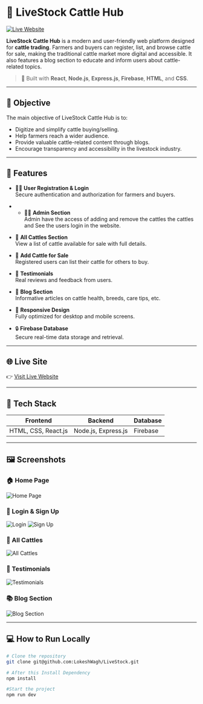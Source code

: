 # 🐄 LiveStock Cattle Hub

[![Live Website](https://img.shields.io/badge/Visit-Live--Website-green)](https://live-stock-git-main-team-ezic0dess-projects.vercel.app/)

**LiveStock Cattle Hub** is a modern and user-friendly web platform designed for **cattle trading**. Farmers and buyers can register, list, and browse cattle for sale, making the traditional cattle market more digital and accessible. It also features a blog section to educate and inform users about cattle-related topics.

> 🚀 Built with **React**, **Node.js**, **Express.js**, **Firebase**, **HTML**, and **CSS**.

---

## 🎯 Objective

The main objective of LiveStock Cattle Hub is to:

- Digitize and simplify cattle buying/selling.
- Help farmers reach a wider audience.
- Provide valuable cattle-related content through blogs.
- Encourage transparency and accessibility in the livestock industry.

---

## 🌟 Features

- 👨‍🌾 **User Registration & Login**  
  Secure authentication  and authorization for farmers and buyers.

- - 👨‍🌾 **Admin Section**  
  Admin have the access of adding and remove the cattles the cattles and See the users login in the website.

- 🐄 **All Cattles Section**  
  View a list of cattle available for sale with full details.

- 🛒 **Add Cattle for Sale**  
  Registered users can list their cattle for others to buy.

- 🧾 **Testimonials**  
  Real reviews and feedback from users.

- 📖 **Blog Section**  
  Informative articles on cattle health, breeds, care tips, etc.

- 🧩 **Responsive Design**  
  Fully optimized for desktop and mobile screens.

- 🔒 **Firebase Database**  
  Secure real-time data storage and retrieval.

---

## 🌐 Live Site

👉 [Visit Live Website](https://live-stock-git-main-team-ezic0dess-projects.vercel.app/)

---

## 🧰 Tech Stack

| Frontend        | Backend         | Database       |
|-----------------|------------------|----------------|
| HTML, CSS, React.js | Node.js, Express.js | Firebase       |

---

## 🖼️ Screenshots

### 🏠 Home Page
![Home Page](assets/home.png)

### 🔐 Login & Sign Up
![Login](assets/login.png)
![Sign Up](your-signup-image-link-here)

### 🐄 All Cattles
![All Cattles](your-cattles-image-link-here)

### 💬 Testimonials
![Testimonials](your-testimonials-image-link-here)

### 📚 Blog Section
![Blog Section](your-blog-image-link-here)


---

## 💻 How to Run Locally

```bash
# Clone the repository
git clone git@github.com:LokeshWagh/LiveStock.git

# After this Install Dependency
npm install

#Start the project
npm run dev



